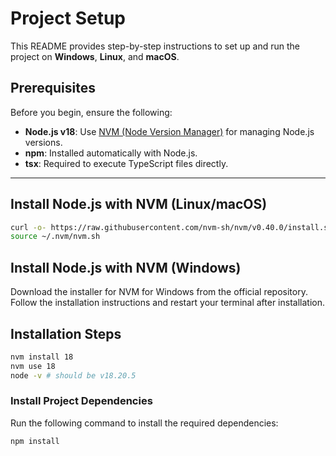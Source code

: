 # Project Setup

This README provides step-by-step instructions to set up and run the project on **Windows**, **Linux**, and **macOS**.

## Prerequisites

Before you begin, ensure the following:

- **Node.js v18**: Use [NVM (Node Version Manager)](#2-install-nodejs-with-nvm-windowslinuxmacos) for managing Node.js versions.
- **npm**: Installed automatically with Node.js.
- **tsx**: Required to execute TypeScript files directly.

---
## Install Node.js with NVM (Linux/macOS)
``` sh 
curl -o- https://raw.githubusercontent.com/nvm-sh/nvm/v0.40.0/install.sh | bash
source ~/.nvm/nvm.sh
```

## Install Node.js with NVM (Windows)
Download the installer for NVM for Windows from the official repository. 
Follow the installation instructions and restart your terminal after installation.



## Installation Steps
``` sh
nvm install 18
nvm use 18
node -v # should be v18.20.5

```

### Install Project Dependencies

Run the following command to install the required dependencies:

```sh
npm install
```
